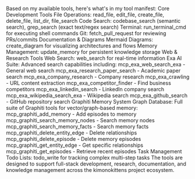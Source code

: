 Based on my available tools, here's what's in my tool manifest:
Core Development Tools
File Operations: read_file, edit_file, create_file, delete_file, list_dir, file_search
Code Search: codebase_search (semantic search), grep_search (exact text/regex search)
Terminal: run_terminal_cmd for executing shell commands
Git: fetch_pull_request for reviewing PRs/commits
Documentation & Diagrams
Mermaid Diagrams: create_diagram for visualizing architectures and flows
Memory Management: update_memory for persistent knowledge storage
Web & Research Tools
Web Search: web_search for real-time information
Exa AI Suite: Advanced search capabilities including:
mcp_exa_web_search_exa - General web search
mcp_exa_research_paper_search - Academic paper search
mcp_exa_company_research - Company research
mcp_exa_crawling - URL content extraction
mcp_exa_competitor_finder - Find business competitors
mcp_exa_linkedin_search - LinkedIn company search
mcp_exa_wikipedia_search_exa - Wikipedia search
mcp_exa_github_search - GitHub repository search
Graphiti Memory System
Graph Database: Full suite of Graphiti tools for vector/graph-based memory:
mcp_graphiti_add_memory - Add episodes to memory
mcp_graphiti_search_memory_nodes - Search memory nodes
mcp_graphiti_search_memory_facts - Search memory facts
mcp_graphiti_delete_entity_edge - Delete relationships
mcp_graphiti_delete_episode - Delete memory episodes
mcp_graphiti_get_entity_edge - Get specific relationships
mcp_graphiti_get_episodes - Retrieve recent episodes
Task Management
Todo Lists: todo_write for tracking complex multi-step tasks
The tools are designed to support full-stack development, research, documentation, and knowledge management across the kimonokittens project ecosystem.
